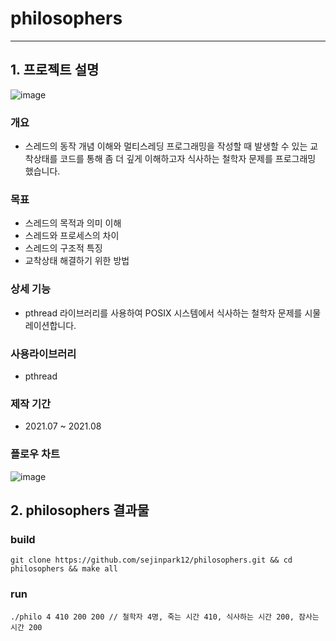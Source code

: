 # philosophers

---

## 1. 프로젝트 설명

![image](https://user-images.githubusercontent.com/19530862/129676790-c03afdf7-a945-4481-a9ad-3c97b6daa310.png)

### 개요

- 스레드의 동작 개념 이해와 멀티스레딩 프로그래밍을 작성할 때 발생할 수 있는 교착상태를 코드를 통해 좀 더 깊게 이해하고자 식사하는 철학자 문제를 프로그래밍 했습니다.

### 목표

- 스레드의 목적과 의미 이해
- 스레드와 프로세스의 차이
- 스레드의 구조적 특징
- 교착상태 해결하기 위한 방법

### 상세 기능

- pthread 라이브러리를 사용하여 POSIX 시스템에서 식사하는 철학자 문제를 시물레이션합니다.

### 사용라이브러리

- pthread

### 제작 기간

- 2021.07 ~ 2021.08

### 플로우 차트

![image](https://user-images.githubusercontent.com/19530862/129673226-d18127ac-d9c9-4aac-ae0f-a87ad8c2a769.png)

## 2. philosophers 결과물

### build

```shell
git clone https://github.com/sejinpark12/philosophers.git && cd philosophers && make all
```

### run

```shell
./philo 4 410 200 200 // 철학자 4명, 죽는 시간 410, 식사하는 시간 200, 잠사는 시간 200
```